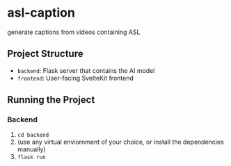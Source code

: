 # asl-caption
generate captions from videos containing ASL

## Project Structure
- `backend`: Flask server that contains the AI model
- `frontend`: User-facing SvelteKit frontend

## Running the Project

### Backend

1. `cd backend`
2. (use any virtual enviornment of your choice, or install the dependencies manually)
3. `flask run`
